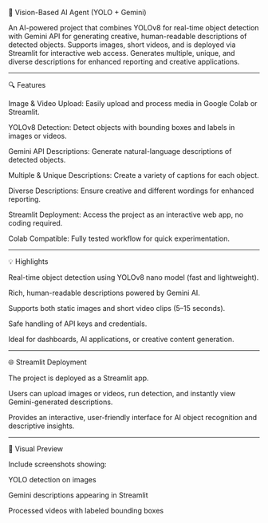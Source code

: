 🚀 Vision-Based AI Agent (YOLO + Gemini)

An AI-powered project that combines YOLOv8 for real-time object detection with Gemini API for generating creative, human-readable descriptions of detected objects.
Supports images, short videos, and is deployed via Streamlit for interactive web access.
Generates multiple, unique, and diverse descriptions for enhanced reporting and creative applications.

---

🔍 Features

Image & Video Upload: Easily upload and process media in Google Colab or Streamlit.

YOLOv8 Detection: Detect objects with bounding boxes and labels in images or videos.

Gemini API Descriptions: Generate natural-language descriptions of detected objects.

Multiple & Unique Descriptions: Create a variety of captions for each object.

Diverse Descriptions: Ensure creative and different wordings for enhanced reporting.

Streamlit Deployment: Access the project as an interactive web app, no coding required.

Colab Compatible: Fully tested workflow for quick experimentation.


---

💡 Highlights

Real-time object detection using YOLOv8 nano model (fast and lightweight).

Rich, human-readable descriptions powered by Gemini AI.

Supports both static images and short video clips (5–15 seconds).

Safe handling of API keys and credentials.

Ideal for dashboards, AI applications, or creative content generation.


---

🌐 Streamlit Deployment

The project is deployed as a Streamlit app.

Users can upload images or videos, run detection, and instantly view Gemini-generated descriptions.

Provides an interactive, user-friendly interface for AI object recognition and descriptive insights.

---


🎨 Visual Preview

Include screenshots showing:

YOLO detection on images

Gemini descriptions appearing in Streamlit

Processed videos with labeled bounding boxes
